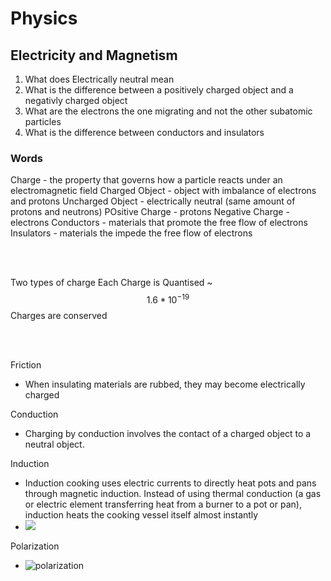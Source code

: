 <script type="text/javascript" async src="https://cdnjs.cloudflare.com/ajax/libs/mathjax/2.7.5/MathJax.js?config=TeX-MML-AM_CHTML"></script>
# Physics 

## Electricity and Magnetism


1. What does Electrically neutral mean
2. What is the difference between a positively charged object and a negativly charged object
3. What are the electrons the one migrating and not the other subatomic particles
4. What is the difference between conductors and insulators


### Words
Charge - the property that governs how a particle reacts under an electromagnetic field
Charged Object - object with imbalance of electrons and protons
Uncharged Object - electrically neutral (same amount of protons and neutrons)
POsitive Charge - protons
Negative Charge - electrons
Conductors - materials that promote the free flow of electrons
Insulators - materials the impede the free flow of electrons


<br/><br/>

Two types of charge
Each Charge is Quantised ~ $$1.6*10^{-19}$$
Charges are conserved


<br/><br/>

Friction 
- When insulating materials are rubbed, they may become electrically charged

Conduction 
- Charging by conduction involves the contact of a charged object to a neutral object.

Induction 
-   Induction cooking uses electric currents to directly heat pots and pans through magnetic induction. Instead of using thermal conduction (a gas or electric element transferring heat from a burner to a pot or pan), induction heats the cooking vessel itself almost instantly
-   ![](https://lh4.googleusercontent.com/7jr-VhSdm1UxuZCxFmF_P9plxBiQSUCujzW_txtHhYRxIBb1E_0psPTkskvcAanrQgvdTQ2zEu5-IzQb84yHN3_2M4gT4bgU9nQKP9mXBud6dJvrHL2wsrnQVemJYeOynEo4VROB)

Polarization 
 - ![polarization](https://lh6.googleusercontent.com/f6q9vsYsi_ySq78oLlnOcy_7KDZGK4phts2uqmbOOVQA5xFcDsIurr3fa5tqkMf0TnUbrKKX_DdE9Fo1eWS-oFYOYRP4c8-0rQv3WNdt00Z10GRbSh2nzcZlpUWXmvvTOgKHyyKO)
